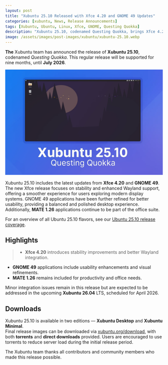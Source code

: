 ```yaml
---
layout: post
title: "Xubuntu 25.10 Released with Xfce 4.20 and GNOME 49 Updates"
categories: [xubuntu, News, Release Announcements]
tags: [Xubuntu, Ubuntu, Linux, Xfce, GNOME, Questing Quokka]
description: "Xubuntu 25.10, codenamed Questing Quokka, brings Xfce 4.20 and GNOME 49 updates with improved stability and Wayland support."
image: /assets/images/post-images/xubuntu/xubuntu-25.10.webp
---
```


**The** Xubuntu team has announced the release of **Xubuntu 25.10**, codenamed *Questing Quokka*. This regular release will be supported for nine months, until **July 2026**.

![Xubuntu 25.10 Questing Quokka featured image](/assets/images/post-images/xubuntu/xubuntu-25.10.webp)

Xubuntu 25.10 includes the latest updates from **Xfce 4.20** and **GNOME 49**. The new Xfce release focuses on stability and enhanced Wayland support, offering a smoother experience for users exploring modern display systems. GNOME 49 applications have been further refined for better usability, providing a balanced and polished desktop experience. Additionally, **MATE 1.26** applications continue to be part of the office suite.

For an overview of all Ubuntu 25.10 flavors, see our [Ubuntu 25.10 release coverage](/ubuntu-25-10-questing-quokka-release/).

## Highlights

> - **Xfce 4.20** introduces stability improvements and better Wayland integration.  
- **GNOME 49** applications include usability enhancements and visual refinements.  
- **MATE 1.26** remains included for productivity and office needs.  

Minor integration issues remain in this release but are expected to be addressed in the upcoming **Xubuntu 26.04** LTS, scheduled for April 2026.

## Downloads

Xubuntu 25.10 is available in two editions — **Xubuntu Desktop** and **Xubuntu Minimal**.  
Final release images can be downloaded via [xubuntu.org/download](https://xubuntu.org/download/), with both **torrents** and **direct downloads** provided. Users are encouraged to use torrents to reduce server load during the initial release period.

The Xubuntu team thanks all contributors and community members who made this release possible.
